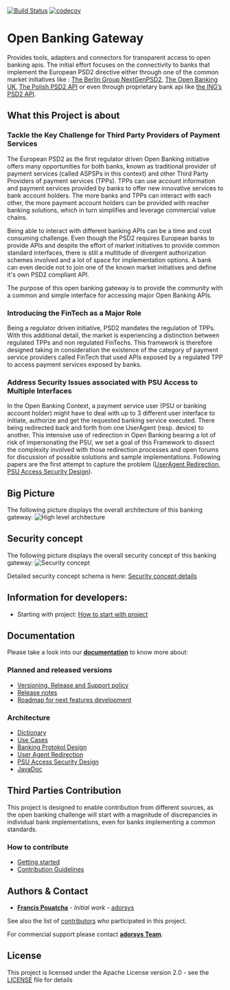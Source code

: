 [![Build Status](https://travis-ci.com/adorsys/open-banking-gateway.svg?branch=develop)](https://travis-ci.com/adorsys/open-banking-gateway)
[![codecov](https://codecov.io/gh/adorsys/open-banking-gateway/branch/develop/graph/badge.svg)](https://codecov.io/gh/adorsys/open-banking-gateway)

# Open Banking Gateway
Provides tools, adapters and connectors for transparent access to open banking apis. The initial effort focuses on the connectivity to banks that implement the European PSD2 directive either through one of the common market initiatives like : [The Berlin Group NextGenPSD2](https://www.berlin-group.org/psd2-access-to-bank-accounts), [The Open Banking UK](https://www.openbanking.org.uk/), [The Polish PSD2 API](https://polishapi.org/en/) or even through proprietary bank api like  [the ING’s PSD2 API](https://developer.ing.com/openbanking/).

## What this Project is about

### Tackle the Key Challenge for Third Party Providers of Payment Services
The European PSD2 as the first regulator driven Open Banking initiative offers many opportunities for both banks, known as traditional provider of payment services (called ASPSPs in this context) and other Third Party Providers of payment services (TPPs). TPPs can use account information and payment services provided by banks to offer new innovative services to bank account holders. The more banks and TPPs can interact with each other, the more payment account holders can be provided with reacher banking solutions, which in turn simplifies and leverage commercial value chains.

Being able to interact with different banking APIs can be a time and cost consuming challenge. Even though the PSD2 requires European banks to provide APIs and despite the effort of market initiatives to provide common standard interfaces, there is still a multitude of divergent authorization schemes involved and a lot of space for implementation options. A bank can even decide not to join one of the known market initiatives and define it's own PSD2 compliant API. 

The purpose of this open banking gateway is to provide the community with a common and simple interface for accessing major Open Banking APIs.

### Introducing the FinTech as a Major Role
Being a regulator driven initiative, PSD2 mandates the regulation of TPPs. With this additional detail, the market is experiencing a distinction between regulated TPPs and non regulated FinTechs. This framework is therefore designed taking in consideration the existence of the category of payment service providers called FinTech that used APIs exposed by a regulated TPP to access payment services exposed by banks.

### Address Security Issues associated with PSU Access to Multiple Interfaces
In the Open Banking Context, a payment service user (PSU or banking account holder) might have to deal with up to 3 different user interface to initiate, authorize and get the requested banking service executed. There being redirected back and forth from one UserAgent (resp. device) to another. This intensive use of redirection in Open Banking bearing a lot of risk of impersonating the PSU, we set a goal of this Framework to dissect the complexity involved with those redirection processes and open forums for discussion of possible solutions and sample implementations. Following papers are the first attempt to capture the problem ([UserAgent Redirection](docs/architecture/concepts/psu-device-redirection.md), [PSU Access Security Design](docs/architecture/concepts/psu-security-concept.md)).  
 

## Big Picture

The following picture displays the overall architecture of this banking gateway:
![High level architecture](docs/img/open-banking-gateway-arch-14-01-2020.png)


## Security concept

The following picture displays the overall security concept of this banking gateway:
![Security concept](docs/img/security-concept.png)

Detailed security concept schema is here:
[Security concept details](docs/img/security-concept-details.png)

## Information for developers:
 
 - Starting with project: [How to start with project](https://github.com/adorsys/open-banking-gateway/tree/develop/how-to-start-with-project) 

## Documentation

Please take a look into our [**documentation**](https://adorsys.github.io/open-banking-gateway/doc/develop/) to know more about:

### Planned and released versions

* [Versioning, Release and Support policy](docs/version_policy.md)
* [Release notes](docs/releasenotes.md) 
* [Roadmap for next features development](docs/roadmap.md)

### Architecture 
* [Dictionary](docs/architecture/dictionary.md)
* [Use Cases](docs/architecture/use_cases.md)
* [Banking Protokol Design](docs/architecture/drafts/initial_requirements.md)
* [User Agent Redirection](docs/architecture/concepts/psu-device-redirection.md)
* [PSU Access Security Design](docs/architecture/concepts/psu-security-concept.md)
* [JavaDoc](https://adorsys.github.io/open-banking-gateway/javadoc/latest/index.html)

## Third Parties Contribution

This project is designed to enable contribution from different sources, as the open banking challenge will start with a magnitude of discrepancies in individual bank implementations, even for banks implementing a common standards.

### How to contribute

* [Getting started](docs/getting_started.md)
* [Contribution Guidelines](docs/ContributionGuidelines.md) 
 
## Authors & Contact

* **[Francis Pouatcha](mailto:fpo@adorsys.de)** - *Initial work* - [adorsys](https://www.adorsys.de)

See also the list of [contributors](https://github.com/adorsys/open-banking-gateway/graphs/contributors) who participated in this project.

For commercial support please contact **[adorsys Team](https://adorsys.de/)**.

## License

This project is licensed under the Apache License version 2.0 - see the [LICENSE](LICENSE) file for details


